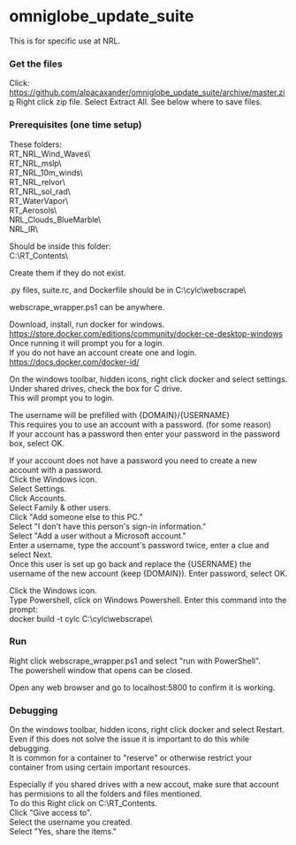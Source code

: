 # omniglobe_update_suite

This is for specific use at NRL.

### Get the files

Click:  
https://github.com/alpacaxander/omniglobe_update_suite/archive/master.zip
Right click zip file.
Select Extract All.
See below where to save files.

### Prerequisites (one time setup)

These folders:  
RT_NRL_Wind_Waves\  
RT_NRL_mslp\  
RT_NRL_10m_winds\  
RT_NRL_relvor\  
RT_NRL_sol_rad\  
RT_WaterVapor\  
RT_Aerosols\  
NRL_Clouds_BlueMarble\  
NRL_IR\  

Should be inside this folder:  
C:\RT_Contents\  

Create them if they do not exist.  

.py files, suite.rc, and Dockerfile should be in C:\cylc\webscrape\  

webscrape_wrapper.ps1 can be anywhere.  

Download, install, run docker for windows.  
https://store.docker.com/editions/community/docker-ce-desktop-windows  
Once running it will prompt you for a login.  
If you do not have an account create one and login.  
https://docs.docker.com/docker-id/  

On the windows toolbar, hidden icons, right click docker and select settings.  
Under shared drives, check the box for C drive.  
This will prompt you to login.  

The username will be prefilled with {DOMAIN}/{USERNAME}  
This requires you to use an account with a password. (for some reason)  
If your account has a password then enter your password in the password box, select OK.  

If your account does not have a password you need to create a new account with a password.  
Click the Windows icon.  
Select Settings.  
Click Accounts.  
Select Family & other users.  
Click "Add someone else to this PC."  
Select "I don't have this person's sign-in information."  
Select "Add a user without a Microsoft account."  
Enter a username, type the account's password twice, enter a clue and select Next.  
Once this user is set up go back and replace the {USERNAME} the username of the new account (keep {DOMAIN}).
Enter password, select OK.

Click the Windows icon.  
Type Powershell, click on Windows Powershell.
Enter this command into the prompt:  
docker build -t cylc C:\cylc\webscrape\  

### Run

Right click webscrape_wrapper.ps1 and select "run with PowerShell".  
The powershell window that opens can be closed.  

Open any web browser and go to localhost:5800 to confirm it is working.  

### Debugging

On the windows toolbar, hidden icons, right click docker and select Restart.  
Even if this does not solve the issue it is important to do this while debugging.  
It is common for a container to "reserve" or otherwise restrict your container from using certain important resources.  

Especially if you shared drives with a new accout, make sure that account has permisions to all the folders and files mentioned.  
To do this Right click on C:\RT_Contents\.  
Click "Give access to".  
Select the username you created.  
Select "Yes, share the items."  
